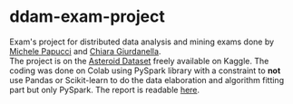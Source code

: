 # ddam-exam-project
Exam's project for distributed data analysis and mining exams done by [Michele Papucci](https://github.com/michelepapucci)
 and [Chiara Giurdanella](https://github.com/chiaragiurdanella).  
 The project is on the [Asteroid Dataset](https://www.kaggle.com/datasets/sakhawat18/asteroid-dataset) freely available on Kaggle. The coding was done on Colab using PySpark library with a constraint to **not** use Pandas or Scikit-learn to do the data elaboration and algorithm fitting part but only PySpark. 
 The report is readable [here](https://github.com/michelepapucci/ddam-exam-project/blob/master/ProgettoDDAM_Papucci_Giurdanella.pdf).
 
